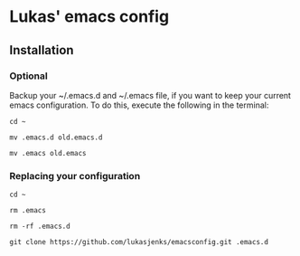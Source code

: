# Lukas' emacs config

## Installation

### Optional
Backup your ~/.emacs.d and ~/.emacs file, if you want to keep your current emacs configuration.
To do this, execute the following in the terminal:

`cd ~`

`mv .emacs.d old.emacs.d`

`mv .emacs old.emacs`

### Replacing your configuration

`cd ~`

`rm .emacs`

`rm -rf .emacs.d`

`git clone https://github.com/lukasjenks/emacsconfig.git .emacs.d`